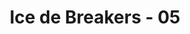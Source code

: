 ---
layout: videojs
title: Ice de Breakers - 05
description: >+
    Translated by @sasori39883522
lang: en
plink: https://hinatacampaign.github.io/ice-de-breakers-05.html
subtitles: 日向坂46ICE DE BREAKERSLAST BREAKいつでもどこでも氷でブレイクアイスボックス.en.vtt
video_url: https://www.youtube.com/watch?v=rHI3P6ZLOs4
thumbnail: https://i.ytimg.com/vi/rHI3P6ZLOs4/maxresdefault.jpg
related_links:
- path: /ice-de-breakers-op.html
  label: Intro
- path: /ice-de-breakers-01.html
  label: Episode 1
- path: /ice-de-breakers-02.html
  label: Episode 2
- path: /ice-de-breakers-03.html
  label: Episode 3
- path: /ice-de-breakers-04.html
  label: Episode 4
---